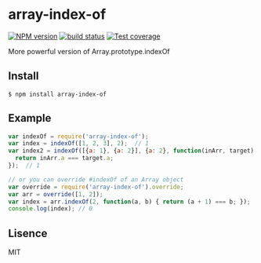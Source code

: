 # array-index-of
[![NPM version][npm-image]][npm-url]
[![build status][travis-image]][travis-url]
[![Test coverage][coveralls-image]][coveralls-url]

More powerful version of Array.prototype.indexOf

## Install
`$ npm install array-index-of`

## Example
```js
var indexOf = require('array-index-of');
var index = indexOf([1, 2, 3], 2);  // 1
var index2 = indexOf([{a: 1}, {a: 2}], {a: 2}, function(inArr, target) {
  return inArr.a === target.a;
});  // 1

// or you can override #indexOf of an Array object
var override = require('array-index-of').override;
var arr = override([1, 2]);
var index = arr.indexOf(2, function(a, b) { return (a + 1) === b; });
console.log(index); // 0
```

## Lisence
MIT

[npm-image]: https://img.shields.io/npm/v/array-index-of.svg?style=flat-square
[npm-url]: https://npmjs.org/package/array-index-of
[travis-image]: https://img.shields.io/travis/luckydrq/array-index-of/master.svg?style=flat-square
[travis-url]: https://travis-ci.org/luckydrq/array-index-of
[coveralls-image]: https://img.shields.io/coveralls/luckydrq/array-index-of/master.svg?style=flat-square
[coveralls-url]: https://coveralls.io/r/luckydrq/array-index-of?branch=master
